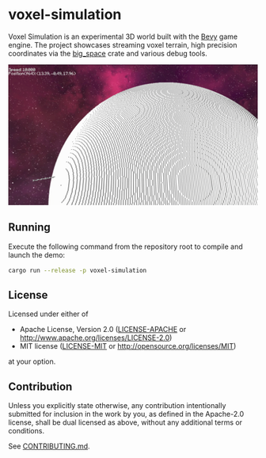 # voxel-simulation

Voxel Simulation is an experimental 3D world built with the
[Bevy](https://bevyengine.org/) game engine. The project showcases
streaming voxel terrain, high precision coordinates via the
[big_space](https://crates.io/crates/big_space) crate and various debug
tools.

![Demo screenshot](images/voxel-simulation-demo.png)

## Running

Execute the following command from the repository root to compile and
launch the demo:

```bash
cargo run --release -p voxel-simulation
```

## License

Licensed under either of

 * Apache License, Version 2.0
   ([LICENSE-APACHE](LICENSE-APACHE) or http://www.apache.org/licenses/LICENSE-2.0)
 * MIT license
   ([LICENSE-MIT](LICENSE-MIT) or http://opensource.org/licenses/MIT)

at your option.

## Contribution

Unless you explicitly state otherwise, any contribution intentionally submitted
for inclusion in the work by you, as defined in the Apache-2.0 license, shall be
dual licensed as above, without any additional terms or conditions.

See [CONTRIBUTING.md](CONTRIBUTING.md).

